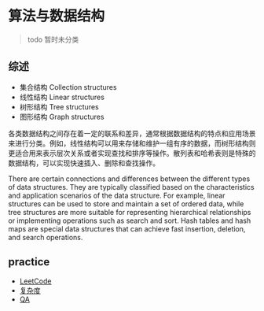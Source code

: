 # 算法与数据结构

> todo 暂时未分类

## 综述

- 集合结构 Collection structures
- 线性结构 Linear structures
- 树形结构 Tree structures
- 图形结构 Graph structures

各类数据结构之间存在着一定的联系和差异，通常根据数据结构的特点和应用场景来进行分类。例如，线性结构可以用来存储和维护一组有序的数据，而树形结构则更适合用来表示层次关系或者实现查找和排序等操作。散列表和哈希表则是特殊的数据结构，可以实现快速插入、删除和查找操作。

There are certain connections and differences between the different types of data structures. They are typically classified based on the characteristics and application scenarios of the data structure. For example, linear structures can be used to store and maintain a set of ordered data, while tree structures are more suitable for representing hierarchical relationships or implementing operations such as search and sort. Hash tables and hash maps are special data structures that can achieve fast insertion, deletion, and search operations.

## practice

- [LeetCode](./leetcode)
- [复杂度](./complexity)
- [QA](./qa)
